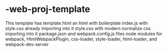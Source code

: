 # -web-proj-template
This template has 
template.html an html with boilerplate
index.js with style.css already importing into it
style.css with modern normalize css importing into it
package.json and webpack.config.js files
node modules for webpack, HtmlWebpackPlugin, css-loader, style-loader, html-loader, and webpack-dev-server